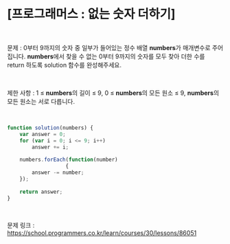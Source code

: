[프로그래머스 : 없는 숫자 더하기]
================
<br>

문제 : 0부터 9까지의 숫자 중 일부가 들어있는 정수 배열 **numbers**가 매개변수로 주어집니다. **numbers**에서 찾을 수 없는 0부터 9까지의 숫자를 모두 찾아 더한 수를 return 하도록 solution 함수를 완성해주세요.

<br>

제한 사항 : 1 ≤ **numbers**의 길이 ≤ 9, 0 ≤ **numbers**의 모든 원소 ≤ 9, **numbers**의 모든 원소는 서로 다릅니다.

<br>

```JavaScript
function solution(numbers) {
    var answer = 0;
    for (var i = 0; i <= 9; i++)
        answer += i;
    
    numbers.forEach(function(number)
                   {
        answer -= number;
    });
         
    return answer;
}
```

<br>

문제 링크 : https://school.programmers.co.kr/learn/courses/30/lessons/86051
